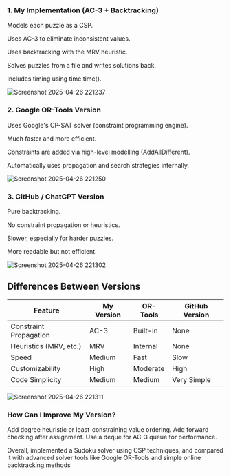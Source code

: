 ### 1. My Implementation (AC-3 + Backtracking)
Models each puzzle as a CSP.

Uses AC-3 to eliminate inconsistent values.

Uses backtracking with the MRV heuristic.

Solves puzzles from a file and writes solutions back.

Includes timing using time.time().

![Screenshot 2025-04-26 221237](https://github.com/user-attachments/assets/0229eccb-c643-4401-8743-a5a8d619410a)


### 2. Google OR-Tools Version
Uses Google's CP-SAT solver (constraint programming engine).

Much faster and more efficient.

Constraints are added via high-level modelling (AddAllDifferent).

Automatically uses propagation and search strategies internally.

![Screenshot 2025-04-26 221250](https://github.com/user-attachments/assets/4b0c8052-cf19-462a-a2b1-a51e1102ce24)


### 3. GitHub / ChatGPT Version
Pure backtracking.

No constraint propagation or heuristics.

Slower, especially for harder puzzles.

More readable but not efficient.

![Screenshot 2025-04-26 221302](https://github.com/user-attachments/assets/bcf5b7d3-f54d-4462-825f-1283fa4760cb)






## Differences Between Versions

| Feature                  | My Version        | OR-Tools          | GitHub Version |
|--------------------------|-------------------|--------------------|---------------------------|
| Constraint Propagation   | AC-3              | Built-in           | None                      |
| Heuristics (MRV, etc.)   | MRV               | Internal           | None                      |
| Speed                    | Medium            | Fast               | Slow                      |
| Customizability          | High              | Moderate           | High                      |
| Code Simplicity          | Medium            | Medium             | Very Simple               |


![Screenshot 2025-04-26 221311](https://github.com/user-attachments/assets/174e384a-66b6-4c48-97bc-5b61f824c98a)


### How Can I Improve My Version?

Add degree heuristic or least-constraining value ordering.
Add forward checking after assignment.
Use a deque for AC-3 queue for performance.

Overall, implemented a Sudoku solver using CSP techniques, and compared it with advanced solver tools like Google OR-Tools and simple online backtracking methods



